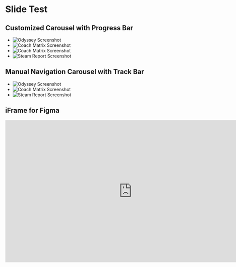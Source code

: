 # Slide Test

## Customized Carousel with Progress Bar

<section class="splide" id="main-carousel" aria-label="Project Screenshots with Progress Bar">
  <div class="splide__track">
    <ul class="splide__list">
      <li class="splide__slide">
        <img src="/screenshots/odyssey.png" alt="Odyssey Screenshot">
      </li>
      <li class="splide__slide">
        <img src="/screenshots/coachmatrix.png" alt="Coach Matrix Screenshot">
      </li>
      <li class="splide__slide">
        <img src="/screenshots/coachmatrix-v2.png" alt="Coach Matrix Screenshot">
      </li>
      <li class="splide__slide">
        <img src="/screenshots/steamreport-v2-A.png" alt="Steam Report Screenshot">
      </li>
    </ul>
  </div>

  <div class="splide__progress">
    <div class="splide__progress__bar">
    </div>
  </div>
</section>

<!-- <section class="splide" id="thumbnail-carousel" aria-label="Thumbnails">
  <div class="splide__track">
    <ul class="splide__list">
      <li class="splide__slide">
        <img src="/screenshots/odyssey.png" alt="Thumbnail 1">
      </li>
      <li class="splide__slide">
        <img src="/screenshots/coachmatrix.png" alt="Thumbnail 2">
      </li>
      <li class="splide__slide">
        <img src="/screenshots/steamreport-v2-A.png" alt="Thumbnail 3">
      </li>
    </ul>
  </div>
</section>  -->


## Manual Navigation Carousel with Track Bar

<section class="splide" id="manual-carousel" aria-label="Manual Navigation Carousel">
  <div class="splide__track">
    <ul class="splide__list">
      <li class="splide__slide">
        <img src="/screenshots/odyssey.png" alt="Odyssey Screenshot">
      </li>
      <li class="splide__slide">
        <img src="/screenshots/coachmatrix.png" alt="Coach Matrix Screenshot">
      </li>
      <li class="splide__slide">
        <img src="/screenshots/steamreport-v2-A.png" alt="Steam Report Screenshot">
      </li>
    </ul>
  </div>

  <!-- Add the custom progress bar element -->
  <div class="my-carousel-progress">
    <div class="my-carousel-progress-bar"></div>
  </div>
</section>

## iFrame for Figma

<iframe style="border: 1px solid rgba(0, 0, 0, 0.1);" width="800" height="450" src="https://embed.figma.com/design/E9mOo72sSEqIjSplAMipFE/Odyssey?node-id=0-1&embed-host=share" allowfullscreen></iframe>